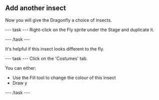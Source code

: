 ## Add another insect

Now you will give the Dragonfly a choice of insects.

--- task ---
Right-click on the Fly sprite under the Stage and duplicate it. 

--- /task ---

It's helpful if this insect looks different to the fly.

--- task ---
Click on the 'Costumes' tab. 

You can either:
+ Use the Fill tool to change the colour of this insect
+ Draw y

--- /task ---
